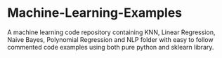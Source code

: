 # Machine-Learning-Examples
A machine learning code repository containing KNN, Linear Regression, Naive Bayes, Polynomial Regression and NLP folder with easy to follow commented code examples using both pure python and sklearn library.
